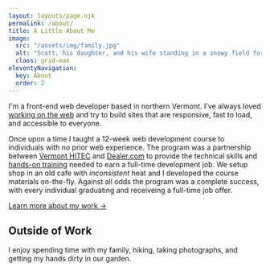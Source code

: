 ```yaml
---
layout: layouts/page.njk
permalink: /about/
title: A Little About Me
image:
  src: "/assets/img/family.jpg"
  alt: "Scott, his daughter, and his wife standing in a snowy field for a family portrait"
  class: grid-max
eleventyNavigation:
  key: About
  order: 2
---
```


I'm a front-end web developer based in northern Vermont. I've always loved [working on the web](/work/) and try to build sites that are responsive, fast to load, and accessible to everyone.

Once upon a time I taught a 12-week web development course to individuals with no prior web experience. The program was a partnership between [Vermont HITEC](https://iaahitec.org/) and [Dealer.com](https://www.dealer.com/) to provide the technical skills and [hands-on training](https://www.vpr.org/post/vermont-hitec-training-program-guarantees-jobs#stream/0) needed to earn a full-time development job. We setup shop in an old cafe with _inconsistent_ heat and I developed the course materials on-the-fly. Against all odds the program was a complete success, with every individual graduating and receiveing a full-time job offer.

[Learn more about my work &rarr;](/work/)
## Outside of Work

I enjoy spending time with my family, hiking, taking photographs, and getting my hands dirty in our garden.